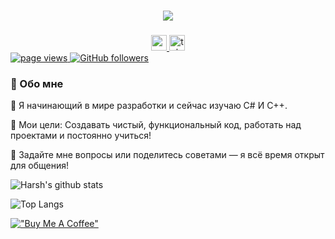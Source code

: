 <h1 align="center">
  <a href="https://git.io/typing-svg">
    <img src="https://readme-typing-svg.herokuapp.com/?lines=Привет!+👋;Меня+зовут+EdvardCode.;Рад+видеть+тебя!&center=true&size=30">
  </a>
</h1>

###

<div align="center">
  <a href="https://www.youtube.com/@edvardcode" target="_blank">
    <img src="https://img.shields.io/static/v1?message=Youtube&logo=youtube&label=&color=FF0000&logoColor=white&labelColor=&style=for-the-badge" height="25" alt="youtube logo"  />
  </a>
  <a href="https://t.me/edvardcodetg" target="_blank">
    <img src="https://img.shields.io/static/v1?message=Telegram&logo=telegram&label=&color=2CA5E0&logoColor=white&labelColor=&style=for-the-badge" height="25" alt="telegram logo"  />
  </a>
</div>

  <a href="https://github.com/FresenBer4ik">
    <img src="https://komarev.com/ghpvc/?username=FresenBer4ik" alt="page views">
  </a>
  <a href="https://github.com/FresenBer4ik?tab=followers">
    <img alt="GitHub followers" src="https://img.shields.io/github/followers/FrsenBer4ik?color=green&logo=github">
  </a>

 ### 🚀 Обо мне

🌱 Я начинающий в мире разработки и сейчас изучаю C# И С++.

🎯 Мои цели: Создавать чистый, функциональный код, работать над проектами и постоянно учиться!

💬 Задайте мне вопросы или поделитесь советами — я всё время открыт для общения!

![Harsh's github stats](https://github-readme-stats.vercel.app/api?username=FresenBer4ik&hide=["issues"]&show_icons=true)

![Top Langs](https://github-readme-stats.vercel.app/api/top-langs/?username=FresenBer4ik&hide_progress=true)
  
  [!["Buy Me A Coffee"](https://www.buymeacoffee.com/assets/img/custom_images/orange_img.png)](https://www.donationalerts.com/r/edvardoyt)
